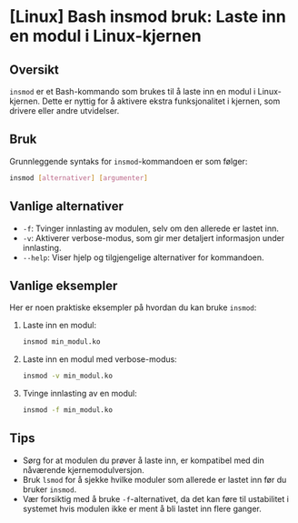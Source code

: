 # [Linux] Bash insmod bruk: Laste inn en modul i Linux-kjernen

## Oversikt
`insmod` er et Bash-kommando som brukes til å laste inn en modul i Linux-kjernen. Dette er nyttig for å aktivere ekstra funksjonalitet i kjernen, som drivere eller andre utvidelser.

## Bruk
Grunnleggende syntaks for `insmod`-kommandoen er som følger:

```bash
insmod [alternativer] [argumenter]
```

## Vanlige alternativer
- `-f`: Tvinger innlasting av modulen, selv om den allerede er lastet inn.
- `-v`: Aktiverer verbose-modus, som gir mer detaljert informasjon under innlasting.
- `--help`: Viser hjelp og tilgjengelige alternativer for kommandoen.

## Vanlige eksempler
Her er noen praktiske eksempler på hvordan du kan bruke `insmod`:

1. Laste inn en modul:
   ```bash
   insmod min_modul.ko
   ```

2. Laste inn en modul med verbose-modus:
   ```bash
   insmod -v min_modul.ko
   ```

3. Tvinge innlasting av en modul:
   ```bash
   insmod -f min_modul.ko
   ```

## Tips
- Sørg for at modulen du prøver å laste inn, er kompatibel med din nåværende kjernemodulversjon.
- Bruk `lsmod` for å sjekke hvilke moduler som allerede er lastet inn før du bruker `insmod`.
- Vær forsiktig med å bruke `-f`-alternativet, da det kan føre til ustabilitet i systemet hvis modulen ikke er ment å bli lastet inn flere ganger.